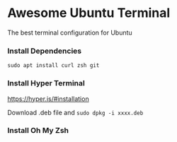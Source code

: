 # Awesome Ubuntu Terminal
The best terminal configuration for Ubuntu

### Install Dependencies
```sudo apt install curl zsh git```

### Install Hyper Terminal
https://hyper.is/#installation

Download .deb file and ```sudo dpkg -i xxxx.deb```

### Install Oh My Zsh

